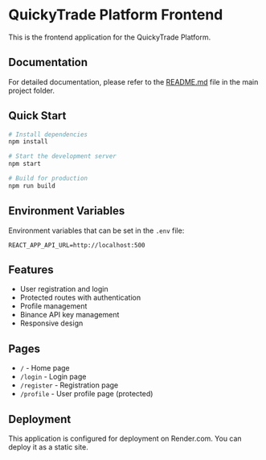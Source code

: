 # QuickyTrade Platform Frontend

This is the frontend application for the QuickyTrade Platform.

## Documentation

For detailed documentation, please refer to the [README.md](../README.md) file in the main project folder.

## Quick Start

```bash
# Install dependencies
npm install

# Start the development server
npm start

# Build for production
npm run build
```

## Environment Variables

Environment variables that can be set in the `.env` file:

```
REACT_APP_API_URL=http://localhost:500
```

## Features

- User registration and login
- Protected routes with authentication
- Profile management
- Binance API key management
- Responsive design

## Pages

- `/` - Home page
- `/login` - Login page
- `/register` - Registration page
- `/profile` - User profile page (protected)

## Deployment

This application is configured for deployment on Render.com. You can deploy it as a static site.
